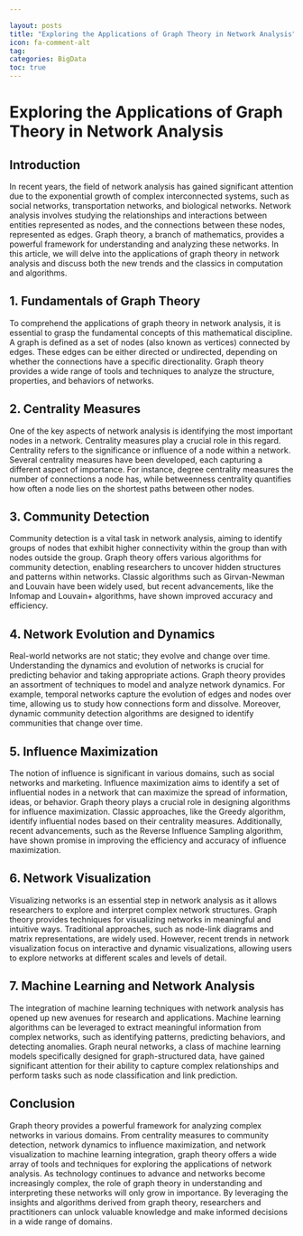 ```yaml
---

layout: posts
title: "Exploring the Applications of Graph Theory in Network Analysis"
icon: fa-comment-alt
tag:      
categories: BigData
toc: true
---
```




# Exploring the Applications of Graph Theory in Network Analysis

## Introduction

In recent years, the field of network analysis has gained significant attention due to the exponential growth of complex interconnected systems, such as social networks, transportation networks, and biological networks. Network analysis involves studying the relationships and interactions between entities represented as nodes, and the connections between these nodes, represented as edges. Graph theory, a branch of mathematics, provides a powerful framework for understanding and analyzing these networks. In this article, we will delve into the applications of graph theory in network analysis and discuss both the new trends and the classics in computation and algorithms.

## 1. Fundamentals of Graph Theory

To comprehend the applications of graph theory in network analysis, it is essential to grasp the fundamental concepts of this mathematical discipline. A graph is defined as a set of nodes (also known as vertices) connected by edges. These edges can be either directed or undirected, depending on whether the connections have a specific directionality. Graph theory provides a wide range of tools and techniques to analyze the structure, properties, and behaviors of networks.

## 2. Centrality Measures

One of the key aspects of network analysis is identifying the most important nodes in a network. Centrality measures play a crucial role in this regard. Centrality refers to the significance or influence of a node within a network. Several centrality measures have been developed, each capturing a different aspect of importance. For instance, degree centrality measures the number of connections a node has, while betweenness centrality quantifies how often a node lies on the shortest paths between other nodes.

## 3. Community Detection

Community detection is a vital task in network analysis, aiming to identify groups of nodes that exhibit higher connectivity within the group than with nodes outside the group. Graph theory offers various algorithms for community detection, enabling researchers to uncover hidden structures and patterns within networks. Classic algorithms such as Girvan-Newman and Louvain have been widely used, but recent advancements, like the Infomap and Louvain+ algorithms, have shown improved accuracy and efficiency.

## 4. Network Evolution and Dynamics

Real-world networks are not static; they evolve and change over time. Understanding the dynamics and evolution of networks is crucial for predicting behavior and taking appropriate actions. Graph theory provides an assortment of techniques to model and analyze network dynamics. For example, temporal networks capture the evolution of edges and nodes over time, allowing us to study how connections form and dissolve. Moreover, dynamic community detection algorithms are designed to identify communities that change over time.

## 5. Influence Maximization

The notion of influence is significant in various domains, such as social networks and marketing. Influence maximization aims to identify a set of influential nodes in a network that can maximize the spread of information, ideas, or behavior. Graph theory plays a crucial role in designing algorithms for influence maximization. Classic approaches, like the Greedy algorithm, identify influential nodes based on their centrality measures. Additionally, recent advancements, such as the Reverse Influence Sampling algorithm, have shown promise in improving the efficiency and accuracy of influence maximization.

## 6. Network Visualization

Visualizing networks is an essential step in network analysis as it allows researchers to explore and interpret complex network structures. Graph theory provides techniques for visualizing networks in meaningful and intuitive ways. Traditional approaches, such as node-link diagrams and matrix representations, are widely used. However, recent trends in network visualization focus on interactive and dynamic visualizations, allowing users to explore networks at different scales and levels of detail.

## 7. Machine Learning and Network Analysis

The integration of machine learning techniques with network analysis has opened up new avenues for research and applications. Machine learning algorithms can be leveraged to extract meaningful information from complex networks, such as identifying patterns, predicting behaviors, and detecting anomalies. Graph neural networks, a class of machine learning models specifically designed for graph-structured data, have gained significant attention for their ability to capture complex relationships and perform tasks such as node classification and link prediction.

## Conclusion

Graph theory provides a powerful framework for analyzing complex networks in various domains. From centrality measures to community detection, network dynamics to influence maximization, and network visualization to machine learning integration, graph theory offers a wide array of tools and techniques for exploring the applications of network analysis. As technology continues to advance and networks become increasingly complex, the role of graph theory in understanding and interpreting these networks will only grow in importance. By leveraging the insights and algorithms derived from graph theory, researchers and practitioners can unlock valuable knowledge and make informed decisions in a wide range of domains.